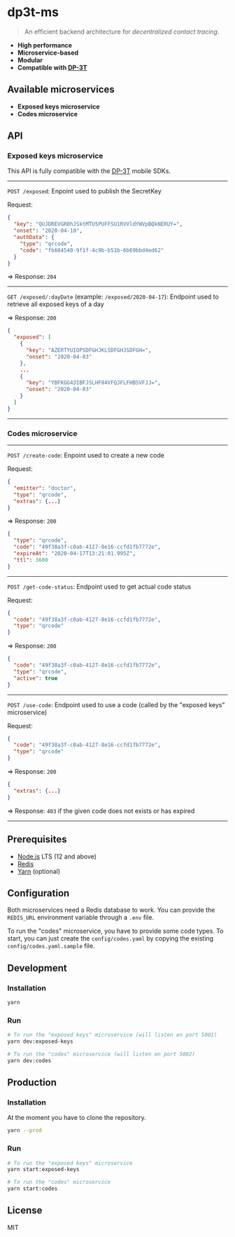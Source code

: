 # dp3t-ms

> An efficient backend architecture for _decentralized contact tracing_.

- **High performance**
- **Microservice-based**
- **Modular**
- **Compatible with [DP-3T](https://github.com/DP-3T/documents)**

## Available microservices

- **Exposed keys microservice**
- **Codes microservice**

## API

### Exposed keys microservice

This API is fully compatible with the [DP-3T](https://github.com/DP-3T) mobile SDKs.

---

`POST /exposed`: Enpoint used to publish the SecretKey

Request:

```json
{
  "key": "QUJDREVGR0hJSktMTU5PUFFSU1RVVldYWVpBQkNERUY=",
  "onset": "2020-04-10",
  "authData": {
    "type": "qrcode",
    "code": "fb604540-9f1f-4c9b-b51b-6b69bbd4ed62"
  }
}
```

=> Response: `204`

---

`GET /exposed/:dayDate` (example: `/exposed/2020-04-17`): Endpoint used to retrieve all exposed keys of a day

 => Response: `200`

```json
{
  "exposed": [
    {
      "key": "AZERTYUIOPSDFGHJKLSDFGHJSDFGH=",
      "onset": "2020-04-03"
    },
    ...
    {
      "key": "YBFKGG43IBFJSLHF84VFQJFLFHBSVFJJ=",
      "onset": "2020-04-03"
    }
  ]
}
```

---

### Codes microservice

---

`POST /create-code`: Enpoint used to create a new code

Request:

```json
{
  "emitter": "doctor",
  "type": "qrcode",
  "extras": {...}
}
```

=> Response: `200`

```json
{
  "type": "qrcode",
  "code": "49f38a3f-c0ab-4127-8e16-ccfd1fb7772e",
  "expireAt": "2020-04-17T13:21:01.995Z",
  "ttl": 3600
}
```

---

`POST /get-code-status`: Endpoint used to get actual code status

Request:

```json
{
  "code": "49f38a3f-c0ab-4127-8e16-ccfd1fb7772e",
  "type": "qrcode"
}
```

=> Response: `200`

```json
{
  "code": "49f38a3f-c0ab-4127-8e16-ccfd1fb7772e",
  "type": "qrcode",
  "active": true
}
```

---

`POST /use-code`: Endpoint used to use a code (called by the "exposed keys" microservice)

Request:

```json
{
  "code": "49f38a3f-c0ab-4127-8e16-ccfd1fb7772e",
  "type": "qrcode"
}
```

=> Response: `200`

```json
{
  "extras": {...}
}
```

=> Response: `403` if the given code does not exists or has expired

---

## Prerequisites

- [Node.js](https://nodejs.org) LTS (12 and above)
- [Redis](https://redis.io)
- [Yarn](https://yarnpkg.com) (optional)

## Configuration

Both microservices need a Redis database to work. You can provide the `REDIS_URL` environment variable through a `.env` file.

To run the "codes" microservice, you have to provide some code types. To start, you can just create the `config/codes.yaml` by copying the existing `config/codes.yaml.sample` file.

## Development

### Installation

```bash
yarn
```

### Run

```bash
# To run the "exposed keys" microservice (will listen en port 5001)
yarn dev:exposed-keys

# To run the "codes" microservice (will listen en port 5002)
yarn dev:codes
```

## Production

### Installation

At the moment you have to clone the repository.

```bash
yarn --prod
```

### Run

```bash
# To run the "exposed keys" microservice
yarn start:exposed-keys

# To run the "codes" microservice
yarn start:codes
```

## License

MIT
